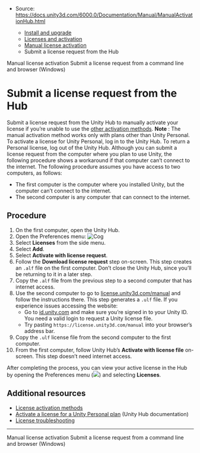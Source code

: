 * Source: https://docs.unity3d.com/6000.0/Documentation/Manual/ManualActivationHub.html

  * [Install and upgrade](https://docs.unity3d.com/6000.0/Documentation/Manual/install-and-upgrade.html)
  * [Licenses and activation](https://docs.unity3d.com/6000.0/Documentation/Manual/LicensesAndActivation.html)
  * [Manual license activation](https://docs.unity3d.com/6000.0/Documentation/Manual/ManualActivationGuide.html)
  * Submit a license request from the Hub


[](https://docs.unity3d.com/6000.0/Documentation/Manual/ManualActivationGuide.html)
Manual license activation
[](https://docs.unity3d.com/6000.0/Documentation/Manual/ManualActivationCmdWin.html)
Submit a license request from a command line and browser (Windows)
# Submit a license request from the Hub
Submit a license request from the Unity Hub to manually activate your license if you’re unable to use the [other activation methods](https://docs.unity3d.com/6000.0/Documentation/Manual/LicenseActivationMethods.html).
**Note** : The manual activation method works only with plans other than Unity Personal. To activate a license for Unity Personal, log in to the Unity Hub. To return a Personal license, log out of the Unity Hub.
Although you can submit a license request from the computer where you plan to use Unity, the following procedure shows a workaround if that computer can’t connect to the internet. The following procedure assumes you have access to two computers, as follows:
  * The first computer is the computer where you installed Unity, but the computer can’t connect to the internet.
  * The second computer is any computer that can connect to the internet.


## Procedure
  1. On the first computer, open the Unity Hub. 
  2. Open the Preferences menu: ![Cog](https://docs.unity3d.com/6000.0/Documentation/uploads/Main/hubPref.png)
  3. Select **Licenses** from the side menu.
  4. Select **Add**.
  5. Select **Activate with license request**.
  6. Follow the **Download license request** step on-screen. This step creates an `.alf` file on the first computer. Don’t close the Unity Hub, since you’ll be returning to it in a later step.
  7. Copy the `.alf` file from the previous step to a second computer that has internet access.
  8. Use the second computer to go to [license.unity3d.com/manual](https://license.unity3d.com/manual) and follow the instructions there. This step generates a `.ulf` file. If you experience issues accessing the website:
     * Go to [id.unity.com](https://id.unity.com/) and make sure you’re signed in to your Unity ID. You need a valid login to request a Unity license file.
     * Try pasting `https://license.unity3d.com/manual` into your browser’s address bar.
  9. Copy the `.ulf` license file from the second computer to the first computer.
  10. From the first computer, follow Unity Hub’s **Activate with license file** on-screen. This step doesn’t need internet access.


After completing the process, you can view your active license in the Hub by opening the Preferences menu (![](https://docs.unity3d.com/6000.0/Documentation/uploads/Main/hubPref.png)) and selecting **Licenses**. 
## Additional resources
  * [License activation methods](https://docs.unity3d.com/6000.0/Documentation/Manual/LicenseActivationMethods.html)
  * [Activate a license for a Unity Personal plan](https://docs.unity3d.com/hub/manual/ManageLicense.html#personal) (Unity Hub documentation)
  * [License troubleshooting](https://docs.unity3d.com/6000.0/Documentation/Manual/ActivationFAQ.html)


* * *
[](https://docs.unity3d.com/6000.0/Documentation/Manual/ManualActivationGuide.html)
Manual license activation
[](https://docs.unity3d.com/6000.0/Documentation/Manual/ManualActivationCmdWin.html)
Submit a license request from a command line and browser (Windows)
